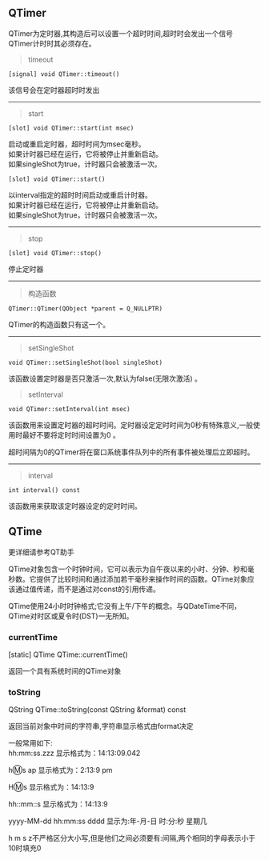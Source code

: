 ## QTimer
QTimer为定时器,其构造后可以设置一个超时时间,超时时会发出一个信号  
QTimer计时时其必须存在。

> timeout  
```
[signal] void QTimer::timeout()  
```
该信号会在定时器超时时发出    

---

> start
```
[slot] void QTimer::start(int msec)    
```
启动或重启定时器，超时时间为msec毫秒。    
如果计时器已经在运行，它将被停止并重新启动。  
如果singleShot为true，计时器只会被激活一次。  
```
[slot] void QTimer::start()      
```

以interval指定的超时时间启动或重启计时器。  
如果计时器已经在运行，它将被停止并重新启动。  
如果singleShot为true，计时器只会被激活一次。

---

> stop  
```
[slot] void QTimer::stop()  
```
停止定时器  

---

> 构造函数  
```
QTimer::QTimer(QObject *parent = Q_NULLPTR)  
```
 
QTimer的构造函数只有这一个。  

---

> setSingleShot
```
void QTimer::setSingleShot(bool singleShot)  
```

该函数设置定时器是否只激活一次,默认为false(无限次激活) 。 

> setInterval
```
void QTimer::setInterval(int msec)  
```

该函数用来设置定时器的超时时间。定时器设定定时时间为0秒有特殊意义,一般使用时最好不要将定时时间设置为0  。

超时间隔为0的QTimer将在窗口系统事件队列中的所有事件被处理后立即超时。


---
  
> interval
```
int interval() const 
```
该函数用来获取该定时器设定的定时时间。


## QTime

更详细请参考QT助手

QTime对象包含一个时钟时间，它可以表示为自午夜以来的小时、分钟、秒和毫秒数。它提供了比较时间和通过添加若干毫秒来操作时间的函数。QTime对象应该通过值传递，而不是通过对const的引用传递。

QTime使用24小时时钟格式;它没有上午/下午的概念。与QDateTime不同，QTime对时区或夏令时(DST)一无所知。

### currentTime
[static] QTime QTime::currentTime()  

返回一个具有系统时间的QTime对象

### toString
QString QTime::toString(const QString &format) const  

返回当前对象中时间的字符串,字符串显示格式由format决定

一般常用如下:  
hh:mm:ss.zzz 显示格式为：14:13:09.042

h:m:s ap 显示格式为：2:13:9 pm

H:m:s   显示格式为：14:13:9

hh::mm::s 显示格式为：14:13:9

yyyy-MM-dd hh:mm:ss dddd 显示为:年-月-日 时:分:秒 星期几

h m s z不严格区分大小写,但是他们之间必须要有:间隔,两个相同的字母表示小于10时填充0